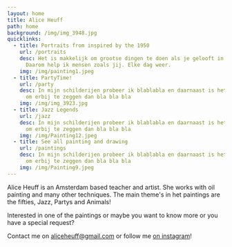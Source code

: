 ```yaml
---
layout: home
title: Alice Heuff
path: home
background: /img/img_3948.jpg
quicklinks:
  - title: Portraits from inspired by the 1950
    url: /portraits
    desc: Het is makkelijk om grootse dingen te doen als je gelooft in wat je doet.
      Daarom help ik mensen zoals jij. Elke dag weer.
    img: /img/painting1.jpeg
  - title: PartyTime!
    url: /party
    desc: In mijn schilderijen probeer ik blablabla en daarnaast is het belangrijk
      om erbij te zeggen dan bla bla bla
    img: /img/img_3923.jpg
  - title: Jazz Legends
    url: /jazz
    desc: In mijn schilderijen probeer ik blablabla en daarnaast is het belangrijk
      om erbij te zeggen dan bla bla bla
    img: /img/Painting12.jpeg
  - title: See all painting and drawing
    url: /paintings
    desc: In mijn schilderijen probeer ik blablabla en daarnaast is het belangrijk
      om erbij te zeggen dan bla bla bla
    img: /img/Painting9.jpeg
---
```

Alice Heuff is an Amsterdam based teacher and artist. She works with oil painting and many other techniques. The main theme's in het paintings are the fifties, Jazz,  Partys and Animals! 

Interested in one of the paintings or maybe you want to know more or you have a special request?

Contact me on aliceheuff@gmail.com or follow me [on instagram](https://www.instagram.com/alice_heuff/)!